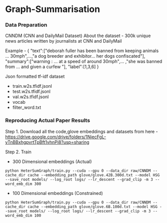 # Graph-Summarisation


### Data Preparation

CNNDM (CNN and DailyMail Dataset)
About the dataset - 300k unique news articles written by journalists at CNN and DailyMail

Example - 
{
  "text":["deborah fuller has been banned from keeping animals ... 30mph",...,"a dog breeder and exhibitor... her dogs confiscated"],
  "summary":["warning : ... at a speed of around 30mph",... ,"she was banned from ... and given a curfew "],
  "label":[1,3,6]
}

Json formatted tf-idf dataset


- train.w2s.tfidf.jsonl
- test.w2s.tfidf.jsonl
- val.w2s.tfidf.jsonl
- vocab
- filter_word.txt


### Reproducing Actual Paper Results

Step 1. Download all the code,glove embeddings and datasets from here - 
https://drive.google.com/drive/folders/1NjecFgL-vTnBBxhgpvrtTpBft1vhnPi8?usp=sharing

Step 2. Train
- 300 Dimensional embeddings (Actual) 
 
```python HeterSumGraph/train.py --cuda --gpu 0 --data_dir raw/CNNDM --cache_dir cache --embedding_path glove/glove.42B.300d.txt --model HSG --save_root models/ --log_root logs/ --lr_descent --grad_clip -m 3 --word_emb_dim 300```

- 100 Dimensional embeddings (Constrained)  

```python HeterSumGraph/train.py --cuda --gpu 0 --data_dir raw/CNNDM --cache_dir cache --embedding_path glove/glove.6B.100d.txt --model HSG --save_root models/ --log_root logs/ --lr_descent --grad_clip -m 3 --word_emb_dim 100```

